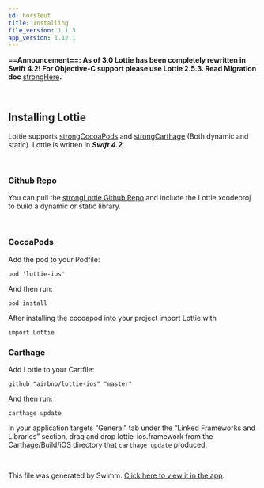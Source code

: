 ```yaml
---
id: hors1eut
title: Installing
file_version: 1.1.3
app_version: 1.12.1
---
```


**\==Announcement==: As of 3.0 Lottie has been completely rewritten in Swift 4.2! For Objective-C support please use Lottie 2.5.3. Read Migration doc** [strongHere](https://airbnb.io/lottie/#/ios-migration)**.**

<br/>

## **Installing Lottie**

Lottie supports [strongCocoaPods](https://cocoapods.org/) and [strongCarthage](https://github.com/Carthage/Carthage) (Both dynamic and static). Lottie is written in **_Swift 4.2_**.

<br/>

### **Github Repo**

You can pull the [strongLottie Github Repo](https://github.com/airbnb/lottie-ios/) and include the Lottie.xcodeproj to build a dynamic or static library.

<br/>

### **CocoaPods**

Add the pod to your Podfile:

```
pod 'lottie-ios'
```

And then run:

```
pod install
```

After installing the cocoapod into your project import Lottie with

```
import Lottie
```

### **Carthage**

Add Lottie to your Cartfile:

```
github "airbnb/lottie-ios" "master"
```

And then run:

```
carthage update
```

In your application targets “General” tab under the “Linked Frameworks and Libraries” section, drag and drop lottie-ios.framework from the Carthage/Build/iOS directory that `carthage update` produced.

<br/>

This file was generated by Swimm. [Click here to view it in the app](https://swimm-web-app.web.app/repos/Z2l0aHViJTNBJTNBbG90dGllLWlvcyUzQSUzQXVzZXJ0ZXN0aW5nLXN3aW1t/docs/hors1eut).
